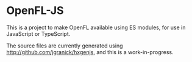 # OpenFL-JS

This is a project to make OpenFL available using ES modules, for use in JavaScript or TypeScript.

The source files are currently generated using http://github.com/jgranick/hxgenjs, and this is a work-in-progress.